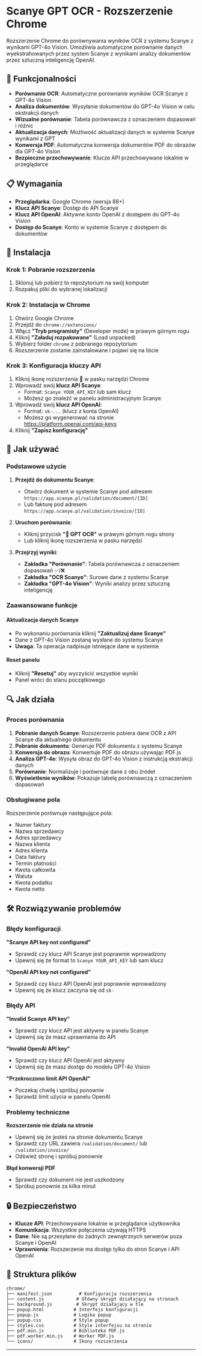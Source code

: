 # Scanye GPT OCR - Rozszerzenie Chrome

Rozszerzenie Chrome do porównywania wyników OCR z systemu Scanye z wynikami GPT-4o Vision. Umożliwia automatyczne porównanie danych wyekstrahowanych przez system Scanye z wynikami analizy dokumentów przez sztuczną inteligencję OpenAI.

## 🚀 Funkcjonalności

- **Porównanie OCR**: Automatyczne porównanie wyników OCR Scanye z GPT-4o Vision
- **Analiza dokumentów**: Wysyłanie dokumentów do GPT-4o Vision w celu ekstrakcji danych
- **Wizualne porównanie**: Tabela porównawcza z oznaczeniem dopasowań i różnic
- **Aktualizacja danych**: Możliwość aktualizacji danych w systemie Scanye wynikami z GPT
- **Konwersja PDF**: Automatyczna konwersja dokumentów PDF do obrazów dla GPT-4o Vision
- **Bezpieczne przechowywanie**: Klucze API przechowywane lokalnie w przeglądarce

## 📋 Wymagania

- **Przeglądarka**: Google Chrome (wersja 88+)
- **Klucz API Scanye**: Dostęp do API Scanye
- **Klucz API OpenAI**: Aktywne konto OpenAI z dostępem do GPT-4o Vision
- **Dostęp do Scanye**: Konto w systemie Scanye z dostępem do dokumentów

## 🔧 Instalacja

### Krok 1: Pobranie rozszerzenia

1. Sklonuj lub pobierz to repozytorium na swój komputer
2. Rozpakuj pliki do wybranej lokalizacji

### Krok 2: Instalacja w Chrome

1. Otwórz Google Chrome
2. Przejdź do `chrome://extensions/`
3. Włącz **"Tryb programisty"** (Developer mode) w prawym górnym rogu
4. Kliknij **"Załaduj rozpakowane"** (Load unpacked)
5. Wybierz folder `chrome` z pobranego repozytorium
6. Rozszerzenie zostanie zainstalowane i pojawi się na liście

### Krok 3: Konfiguracja kluczy API

1. Kliknij ikonę rozszerzenia 🤖 w pasku narzędzi Chrome
2. Wprowadź swój **klucz API Scanye**:
   - Format: `Scanye YOUR_API_KEY` lub sam klucz
   - Możesz go znaleźć w panelu administracyjnym Scanye
3. Wprowadź swój **klucz API OpenAI**:
   - Format: `sk-...` (klucz z konta OpenAI)
   - Możesz go wygenerować na stronie https://platform.openai.com/api-keys
4. Kliknij **"Zapisz konfigurację"**

## 🎯 Jak używać

### Podstawowe użycie

1. **Przejdź do dokumentu Scanye**:

   - Otwórz dokument w systemie Scanye pod adresem `https://app.scanye.pl/validation/document/[ID]`
   - Lub fakturę pod adresem `https://app.scanye.pl/validation/invoice/[ID]`

2. **Uruchom porównanie**:

   - Kliknij przycisk **"🤖 GPT OCR"** w prawym górnym rogu strony
   - Lub kliknij ikonę rozszerzenia w pasku narzędzi

3. **Przejrzyj wyniki**:
   - **Zakładka "Porównanie"**: Tabela porównawcza z oznaczeniem dopasowań ✅/❌
   - **Zakładka "OCR Scanye"**: Surowe dane z systemu Scanye
   - **Zakładka "GPT-4o Vision"**: Wyniki analizy przez sztuczną inteligencję

### Zaawansowane funkcje

#### Aktualizacja danych Scanye

- Po wykonaniu porównania kliknij **"Zaktualizuj dane Scanye"**
- Dane z GPT-4o Vision zostaną wysłane do systemu Scanye
- **Uwaga**: Ta operacja nadpisuje istniejące dane w systemie

#### Reset panelu

- Kliknij **"Resetuj"** aby wyczyścić wszystkie wyniki
- Panel wróci do stanu początkowego

## 🔍 Jak działa

### Proces porównania

1. **Pobranie danych Scanye**: Rozszerzenie pobiera dane OCR z API Scanye dla aktualnego dokumentu
2. **Pobranie dokumentu**: Generuje PDF dokumentu z systemu Scanye
3. **Konwersja do obrazu**: Konwertuje PDF do obrazu używając PDF.js
4. **Analiza GPT-4o**: Wysyła obraz do GPT-4o Vision z instrukcją ekstrakcji danych
5. **Porównanie**: Normalizuje i porównuje dane z obu źródeł
6. **Wyświetlenie wyników**: Pokazuje tabelę porównawczą z oznaczeniem dopasowań

### Obsługiwane pola

Rozszerzenie porównuje następujące pola:

- Numer faktury
- Nazwa sprzedawcy
- Adres sprzedawcy
- Nazwa klienta
- Adres klienta
- Data faktury
- Termin płatności
- Kwota całkowita
- Waluta
- Kwota podatku
- Kwota netto

## 🛠️ Rozwiązywanie problemów

### Błędy konfiguracji

**"Scanye API key not configured"**

- Sprawdź czy klucz API Scanye jest poprawnie wprowadzony
- Upewnij się że format to `Scanye YOUR_API_KEY` lub sam klucz

**"OpenAI API key not configured"**

- Sprawdź czy klucz API OpenAI jest poprawnie wprowadzony
- Upewnij się że klucz zaczyna się od `sk-`

### Błędy API

**"Invalid Scanye API key"**

- Sprawdź czy klucz API jest aktywny w panelu Scanye
- Upewnij się że masz uprawnienia do API

**"Invalid OpenAI API key"**

- Sprawdź czy klucz API OpenAI jest aktywny
- Upewnij się że masz dostęp do modelu GPT-4o Vision

**"Przekroczono limit API OpenAI"**

- Poczekaj chwilę i spróbuj ponownie
- Sprawdź limit użycia w panelu OpenAI

### Problemy techniczne

**Rozszerzenie nie działa na stronie**

- Upewnij się że jesteś na stronie dokumentu Scanye
- Sprawdź czy URL zawiera `/validation/document/` lub `/validation/invoice/`
- Odśwież stronę i spróbuj ponownie

**Błąd konwersji PDF**

- Sprawdź czy dokument nie jest uszkodzony
- Spróbuj ponownie za kilka minut

## 🔒 Bezpieczeństwo

- **Klucze API**: Przechowywane lokalnie w przeglądarce użytkownika
- **Komunikacja**: Wszystkie połączenia używają HTTPS
- **Dane**: Nie są przesyłane do żadnych zewnętrznych serwerów poza Scanye i OpenAI
- **Uprawnienia**: Rozszerzenie ma dostęp tylko do stron Scanye i API OpenAI

## 📁 Struktura plików

```
chrome/
├── manifest.json          # Konfiguracja rozszerzenia
├── content.js            # Główny skrypt działający na stronach
├── background.js         # Skrypt działający w tle
├── popup.html           # Interfejs konfiguracji
├── popup.js             # Logika popup
├── popup.css            # Style popup
├── styles.css           # Style interfejsu na stronie
├── pdf.min.js           # Biblioteka PDF.js
├── pdf.worker.min.js    # Worker PDF.js
└── icons/               # Ikony rozszerzenia
```

---
